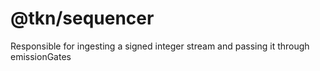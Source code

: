 # @tkn/sequencer

Responsible for ingesting a signed integer stream and passing it through emissionGates
